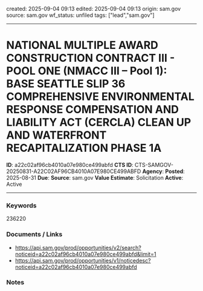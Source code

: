 created: 2025-09-04 09:13
edited: 2025-09-04 09:13
origin: sam.gov
source: sam.gov
wf_status: unfiled
tags: ["lead","sam.gov"]

---

# NATIONAL MULTIPLE AWARD CONSTRUCTION CONTRACT III - POOL ONE (NMACC III – Pool 1):  BASE SEATTLE SLIP 36 COMPREHENSIVE ENVIRONMENTAL RESPONSE COMPENSATION AND LIABILITY ACT (CERCLA) CLEAN UP AND WATERFRONT RECAPITALIZATION PHASE 1A

**ID**: a22c02af96cb4010a07e980ce499abfd
**CTS ID**: CTS-SAMGOV-20250831-A22C02AF96CB4010A07E980CE499ABFD
**Agency**: 
**Posted**: 2025-08-31
**Due**: 
**Source**: sam.gov
**Value Estimate**: Solicitation
**Active**: Active

---

### Keywords
236220

### Documents / Links
- <https://api.sam.gov/prod/opportunities/v2/search?noticeid=a22c02af96cb4010a07e980ce499abfd&limit=1>
- <https://api.sam.gov/prod/opportunities/v1/noticedesc?noticeid=a22c02af96cb4010a07e980ce499abfd>

### Notes

